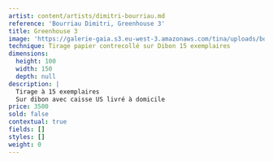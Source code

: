 ```yaml
---
artist: content/artists/dimitri-bourriau.md
reference: 'Bourriau Dimitri, Greenhouse 3'
title: Greenhouse 3
image: 'https://galerie-gaia.s3.eu-west-3.amazonaws.com/tina/uploads/bourriau-dimitri/greenhouse-3.jpg'
technique: Tirage papier contrecollé sur Dibon 15 exemplaires
dimensions:
  height: 100
  width: 150
  depth: null
description: |
  Tirage à 15 exemplaires
  Sur dibon avec caisse US livré à domicile
price: 3500
sold: false
contextual: true
fields: []
styles: []
weight: 0
---
```


